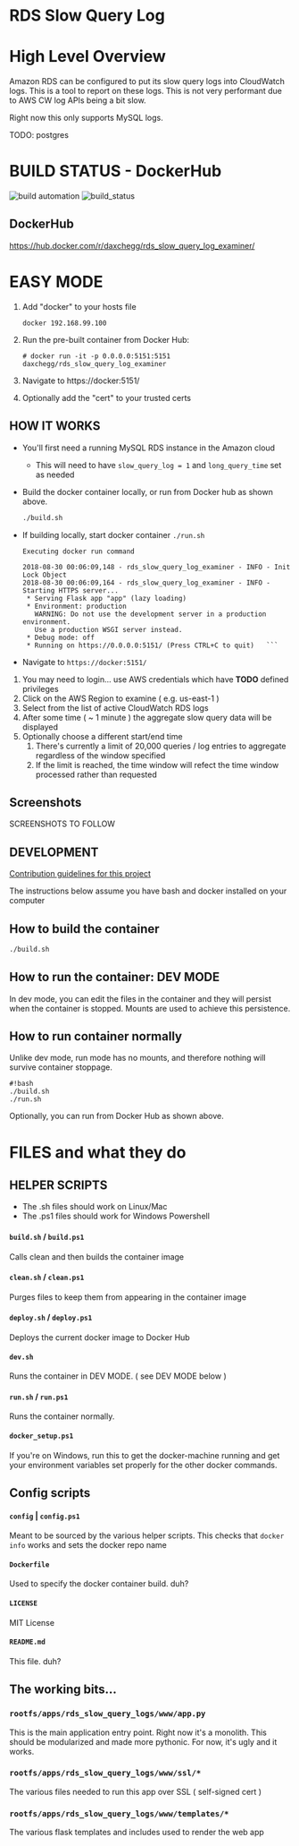 # RDS Slow Query Log

High Level Overview
================================

Amazon RDS can be configured to put its slow query logs into CloudWatch logs.  This is a tool 
to report on these logs. This is not very performant due to AWS CW log APIs being a bit slow. 

Right now this only supports MySQL logs.  

TODO:  postgres

# BUILD STATUS - DockerHub

![build automation](https://img.shields.io/docker/automated/daxchegg/rds_slow_query_log_examiner.svg) ![build_status](https://img.shields.io/docker/build/daxchegg/rds_slow_query_log_examiner.svg)

## DockerHub

https://hub.docker.com/r/daxchegg/rds_slow_query_log_examiner/

# EASY MODE

1. Add "docker" to your hosts file
   ```
   docker 192.168.99.100
   ```
2. Run the pre-built container from Docker Hub:
   ```
   # docker run -it -p 0.0.0.0:5151:5151 daxchegg/rds_slow_query_log_examiner
   ```

3. Navigate to https://docker:5151/

4. Optionally add the "cert" to your trusted certs


## HOW IT WORKS

* You'll first need a running MySQL RDS instance in the Amazon cloud
  * This will need to have ```slow_query_log = 1``` and ```long_query_time``` set as needed

* Build the docker container locally, or run from Docker hub as shown above.

    ```bash
    ./build.sh
    ```

* If building locally, start docker container 
   ```./run.sh```<p> 
   ```
   Executing docker run command

   2018-08-30 00:06:09,148 - rds_slow_query_log_examiner - INFO - Init Lock Object
   2018-08-30 00:06:09,164 - rds_slow_query_log_examiner - INFO - Starting HTTPS server...
    * Serving Flask app "app" (lazy loading)
    * Environment: production
      WARNING: Do not use the development server in a production environment.
      Use a production WSGI server instead.
    * Debug mode: off
    * Running on https://0.0.0.0:5151/ (Press CTRL+C to quit)   ``` 
   ```

* Navigate to ```https://docker:5151/``` 

1. You may need to login... use AWS credentials which have **TODO** defined privileges
2. Click on the AWS Region to examine  ( e.g. us-east-1 )
3. Select from the list of active CloudWatch RDS logs
4. After some time ( ~ 1 minute ) the aggregate slow query data will be displayed
5. Optionally choose a different start/end time
   1. There's currently a limit of 20,000 queries  / log entries to aggregate regardless of the window specified
   2. If the limit is reached, the time window will refect the time window processed rather than requested

## Screenshots

SCREENSHOTS TO FOLLOW



## DEVELOPMENT

[Contribution guidelines for this project](CONTRIBUTING.md)

The instructions below assume you have bash and docker installed on your computer 

## How to build the container

```bash
./build.sh
```

## How to run the container: DEV MODE

In dev mode, you can edit the files in the container
and they will persist when the container is stopped.
Mounts are used to achieve this persistence.

## How to run container normally

Unlike dev mode, run mode has no mounts, and therefore
nothing will survive container stoppage.

```
#!bash
./build.sh
./run.sh
```

Optionally, you can run from Docker Hub as shown above.

# FILES and what they do

## HELPER SCRIPTS

* The .sh files should work on Linux/Mac 
* The .ps1 files should work for Windows Powershell

#### ```build.sh``` / ```build.ps1```

Calls clean and then builds the container image

#### ```clean.sh``` / ```clean.ps1```

Purges files to keep them from appearing in the container image

#### ```deploy.sh``` / ```deploy.ps1```

Deploys the current docker image to Docker Hub

#### ```dev.sh```

Runs the container in DEV MODE. ( see DEV MODE below )

#### ```run.sh``` / ```run.ps1```

Runs the container normally. 

#### ```docker_setup.ps1```

If you're on Windows, run this to get the docker-machine running
and get your environment variables set properly for the 
other docker commands.

## Config scripts

#### ```config``` | ```config.ps1```

Meant to be sourced by the various helper scripts.  This checks that 
``` docker info ``` works and sets the docker repo name

#### ```Dockerfile```

Used to specify the docker container build. duh?

#### ```LICENSE```

MIT License 

#### ```README.md```

This file. duh?

## The working bits...

### ```rootfs/apps/rds_slow_query_logs/www/app.py```

This is the main application entry point.  Right now it's a monolith.  This should
be modularized and made more pythonic.  For now, it's ugly and it works.

### ```rootfs/apps/rds_slow_query_logs/www/ssl/*```

The various files needed to run this app over SSL ( self-signed cert )

### ```rootfs/apps/rds_slow_query_logs/www/templates/*```

The various flask templates and includes used to render the web app

